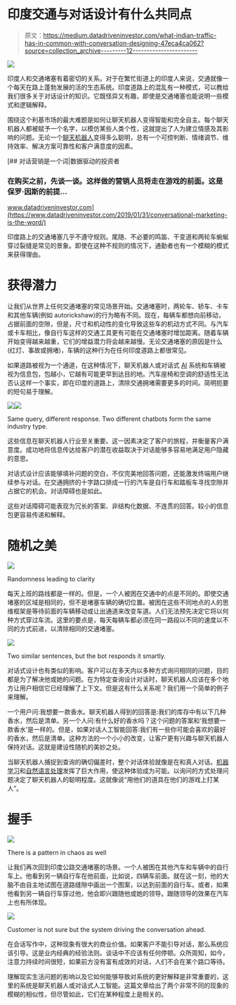 # 印度交通与对话设计有什么共同点

> 原文：<https://medium.datadriveninvestor.com/what-indian-traffic-has-in-common-with-conversation-designing-47eca4ca062?source=collection_archive---------12----------------------->

![](img/64f9c6488f8ef2429d80281e2f781127.png)

印度人和交通堵塞有着密切的关系。对于在繁忙街道上的印度人来说，交通就像一个每天在路上蓬勃发展的活的生态系统。印度道路上的混乱有一种模式，可以教给我们很多关于对话设计的知识。它既怪异又有趣，即使是交通堵塞也能说明一些模式和逻辑解释。

围绕这个利基市场的最大难题是如何让聊天机器人变得智能和完全自主。每个聊天机器人都被赋予一个名字，以模仿某些人类个性，这就提出了人为建立情感及其影响的问题。无论一个[聊天机器人](https://www.datadriveninvestor.com/glossary/chatbot/)变得多么聪明，总有一个可控判断、情绪调节、维持效率、解决方案可靠性和客户满意度的因素。

[](https://www.datadriveninvestor.com/2019/01/31/conversational-marketing-is-the-word/) [## 对话营销是一个词|数据驱动的投资者

### 在购买之前，先谈一谈。这样做的营销人员将走在游戏的前面。这是保罗·因斯的前提…

www.datadriveninvestor.com](https://www.datadriveninvestor.com/2019/01/31/conversational-marketing-is-the-word/) 

印度路上的交通堵塞几乎不遵守规则。尾随、不必要的鸣笛、干变道和两轮车蜿蜒穿过裂缝是常见的景象。即使在这种不规则的情况下，通勤者也有一个模糊的模式来获得理由。

# 获得潜力

让我们从世界上任何交通堵塞的常见场景开始。交通堵塞时，两轮车、轿车、卡车和其他车辆(例如 autorickshaw)的行为略有不同。现在，每辆车都想向前移动，占据前面的空隙，但是，尺寸和机动性的变化导致这些车的机动方式不同。与汽车或卡车相比，像自行车这样的交通工具更有可能在交通堵塞时增加距离。随着车辆开始变得越来越重，它们的增益潜力将会越来越慢。无论交通堵塞的原因是什么(红灯、事故或拥堵)，车辆的这种行为在任何印度道路上都很常见。

如果道路被视为一个通道，在这种情况下，聊天机器人或对话式 [AI](https://www.datadriveninvestor.com/glossary/artificial-intelligence/) 系统和车辆被视为信息包，包越小，它越有可能更早到达目的地。汽车座椅和空调的舒适性无法否认这样一个事实，即在印度的道路上，清除交通拥堵需要更多的时间。简明扼要的短句易于理解。

![](img/f94d607caf8ba2fcc7d3c6abdc96ab93.png)![](img/664b86ef049b5d407103c2dfb2d6956f.png)

Same query, different response. Two different chatbots form the same industry type.

这些信息在聊天机器人行业至关重要。这一因素决定了客户的旅程，并衡量客户满意度。成功地将信息传达给客户的潜在收益取决于对话能够多容易地满足用户隐藏的意思。

对话式设计应该能够填补问题的空白，不仅完美地回答问题，还能激发终端用户继续参与对话。在交通拥挤的十字路口排成一行的汽车是自行车和踏板车寻找空隙并占据它的机会。对话障碍也是如此。

这些对话障碍可能表现为冗长的答案、非结构化数据、不连贯的回答。较小的信息包更容易传递和解释。

# 随机之美

![](img/c082dbe994901b25552adab3170841a7.png)

Randomness leading to clarity

每天上班的路线都是一样的。但是，一个人被困在交通中的点是不同的。即使交通堵塞的区域是相同的，但不是堵塞车辆的确切位置。被困在这些不同地点的人的思维框架是等待前面的车辆移动或让出通道来改变车道。人们无法预先决定它将以何种方式穿过车流。这里的要点是，每天每辆车都必须在同一路段以不同的速度以不同的方式前进，以清除相同的交通堵塞。

![](img/e9b48371a5eab19232af9277586ea3f2.png)

Two similar sentences, but the bot responds it smartly.

对话式设计也有类似的影响。客户可以在多天内以多种方式询问相同的问题，目的都是为了解决他或她的问题。在为特定查询设计对话时，聊天机器人应该在多个地方让用户相信它已经理解了上下文。但是这有什么关系呢？我们用一个简单的例子来理解。

一个用户问:我想要一款香水。聊天机器人得到的回答是:我们的库存中有以下几种香水，然后是清单。另一个人问:有什么好的香水吗？这个问题的答案和‘我想要一款香水’是一样的。但是，如果对话人工智能回答:我们有一些你可能会喜欢的最好的香水，然后是清单。这种方法的一个小小的改变，让客户更有兴趣与聊天机器人保持对话。这就是建设性随机的美妙之处。

当聊天机器人捕捉到查询的确切偏差时，整个对话体验就像是在和真人对话。[机器学习](https://www.datadriveninvestor.com/glossary/machine-learning/)和[自然语言处理](https://www.datadriveninvestor.com/glossary/natural-language-processing/)发挥了巨大作用，使这种体验成为可能。以询问的方式处理问题决定了聊天机器人的聪明程度。这就像说“用他们的道具在他们的游戏上打某人”。

# 握手

![](img/572a5252611438b82adcf7cf124f7955.png)

There is a pattern in chaos as well

让我们再次回到印度公路交通堵塞的场景。一个人被困在其他汽车和车辆中的自行车上。他看到另一辆自行车在他前面，比如说，四辆车前面。就在这一刻，他的大脑不由自主地试图在道路缝隙中画出一个图案，以达到前面的自行车。或者，如果他看到另一辆自行车穿过他，他会即兴跟随他或她的领导。跟随领导的效果在汽车上也有所体现。

![](img/144284202da176bc475009c65da797c4.png)

Customer is not sure but the system driving the conversation ahead.

在会话写作中，这种现象有很大的商业价值。如果客户不能引导对话，那么系统应该引导。这是业内经典的经验法则。谈话中不应该有任何停顿。众所周知，如今，注意力持续时间很短，如果前方没有富有成效的对话，人们不会在某个路口等待。

理解现实生活问题的影响以及它如何能够导致对系统的更好解释是非常重要的，这里的系统是聊天机器人或对话式人工智能。这篇文章给出了两个非常不同的现象的模糊的相似性，但尽管如此，它们在某种程度上是相关的。